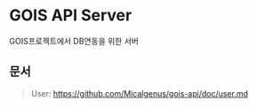 # GOIS API Server
GOIS프로젝트에서 DB연동을 위한 서버

## 문서
> User: <https://github.com/Micalgenus/gois-api/doc/user.md>
